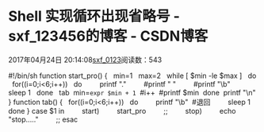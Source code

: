 # Shell 实现循环出现省略号 - sxf_123456的博客 - CSDN博客
2017年04月24日 20:14:08[sxf_0123](https://me.csdn.net/sxf_123456)阅读数：543
                
#!/bin/sh
function start_pro()
{
  min=1
  max=2
  while [ $min -le $max ]
  do
  for((i=0;i<6;i++))
  do
        printf "."
        #printf " "
        #printf "\b"
        sleep 1
  done
  tab
 min=`expr $min + 1`  #i++
 #printf $min
 done
 printf "\n"
}
function tab()
{
  for((i=0;i<6;i++))
  do
        printf "\b"  #退回
        sleep 1
  done
}
case $1 in
        start)
        start_pro
        ;;
        stop)
        echo "stop....."
        ;;
esac
            
